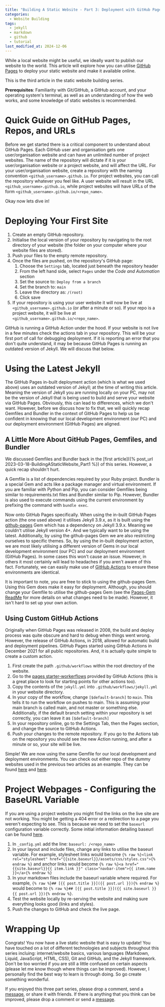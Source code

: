```yaml
---
title: "Building A Static Website - Part 3: Deployment with GitHub Pages"
categories:
  - Website Building
tags:
  - jekyll
  - markdown
  - github
  - tutorial
last_modified_at: 2024-12-06
---
```



While a local website might be useful, we ideally want to publish our website to the world.  This article will explore how you can utilise [GitHub Pages](https://pages.github.com/) to deploy your static website and make it available online.

This is the third article in the static website building series. 

**Prerequisites**: Familiarity with Git/GitHub, a GitHub account, and your operating system's terminal, as well as an understanding of how the web works, and some knowledge of static websites is recommended.

# Quick Guide on GitHub Pages, Repos, and URLs

Before we get started there is a critical component to understand about GitHub Pages. Each GitHub user and organisation gets one user/organisation website and can have an unlimited number of project websites. The name of the repository will dictate if it is your user/organisation website or a project website, and will affect the URL. For your user/organisation website, create a repository with the naming convention `<github_username>.github.io`. For project websites, you can call the repository whatever you feel like. A user website will result in the URL `<github_username>.github.io`, while project websites will have URLs of the form `<github_username>.github.io/<repo_name>`.

Okay now lets dive in!

# Deploying Your First Site

1. Create an empty GitHub repository.
2. Initialise the local version of your repository by navigating to the root directory of your website (the folder on your computer where your website files are stored).
3. Push your files to the empty remote repository.
4. Once the files are pushed, on the repository's GitHub page:
    1. Choose the `Settings` tab, located just beneath the repository header
    2. From the left hand side, select `Pages` under the *Code and Automation* section
    3. Set the source to: `Deploy from a branch`
    4. Set the branch to: `main`
    5. Leave the directory as: `/(root)`
    6. Click save
5. If your repository is using your user website it will now be live at `<github_username>.github.io` (or after a minute or so). If your repo is a project website, it will be live at `<github_username>.github.io/<repo_name>`.

GitHub is running a GitHub Action under the hood. If your website is not live in a few minutes check the actions tab in your repository. This will be your first port of call for debugging deployment. If it is reporting an error that you don't quite understand, it may be because GitHub Pages is running an outdated version of Jekyll. We will discuss that below.

# Using the Latest Jekyll

The GitHub Pages in-built deployment action (which is what we used above) uses an outdated version of Jekyll; at the time of writing this article. Meaning the version of Jekyll you are running locally on your PC, may not be the version of Jekyll that is being used to build and serve your website via GitHub Pages. Obviously, this can lead to differences, which we don't want. However, before we discuss how to fix that, we will quickly recap Gemfiles and Bundler in the context of GitHub Pages to help us be confident in knowing that our local development environment (our PC) and our deployment environment (GitHub Pages) are aligned.

## A Little More About GitHub Pages, Gemfiles, and Bundler

We discussed Gemfiles and Bundler back in the [first article]({% post_url 2023-03-18-BuildingAStaticWebsite_Part1 %}) of this series. However, a quick recap shouldn't hurt.

A Gemfile is a list of dependencies required by your Ruby project. Bundler is a special Gem and acts like a package manager and virtual environment. If you are familiar with Python and Pip, you can consider Gemfiles being similar to requirements.txt files and Bundler similar to Pip. However, Bundler is also used to execute commands using the current environment by prefixing the command with `bundle exec`. 

Now onto GitHub Pages specifically. When using the in-built GitHub Pages action (the one used above) it utilises Jekyll 3.9.x, as it is built using the [github-pages](https://github.com/github/pages-gem) Gem which has a dependency on Jekyll 3.9.x. Meaning we couldn't utilise Jekyll version 4+. And we typically want to be using the latest. Additionally, by using the github-pages Gem we are also restricting ourselves to specific themes. So, by using the in-built deployment action, we are most likely utilising a different version of Gems in our local development environment (our PC) and our deployment environment (GitHub Pages). In some cases this won't cause an issue. However, in others it most certainly will lead to headaches if you aren't aware of this fact. Fortunately, we can easily make use of [GitHub Actions](https://github.com/features/actions) to ensure these environments are identical.

It is important to note, you are free to stick to using the github-pages Gem. Using this Gem does make it easy for deployment. Although, you should change your Gemfile to utilise the github-pages Gem (see the [Pages-Gem ReadMe](https://github.com/github/pages-gem) for more details on what changes need to be made). However, it isn't hard to set up your own action.

## Using Custom GitHub Actions
Originally when GitHub Pages was released in 2008, the build and deploy process was quite obscure and hard to debug when things went wrong. However, the release of GitHub Actions, in 2018, allowed for automatic build and deployment pipelines. GitHub Pages started using GitHub Actions in December 2021 for all public repositories. And, it is actually quite simple to create a custom action.

1. First create the path `.github/workflows` within the root directory of the website.
2. Go to the [pages starter-workerflows](https://github.com/actions/starter-workflows/tree/main/pages) provided by GitHub Actions (this is a great place to look for starting points for other actions too).
3. Copy the contents of the `jekyll.yml` into `.github/workflows/jekyll.yml` in your website directory.
4. In your copy of the workflow, change `[$default-branch]` to `main`. This tells it to run the workflow on pushes to main. This is assuming your main branch is called main, and not master or something else. Additionally, if the default branch setting within your repository is set correctly, you can leave it as `[$default-branch]`
5. In your repository online, go to the Settings Tab, then the Pages section, and change the source to GitHub Actions.
6. Push your changes to the remote repository. If you go to the Actions tab on the repository you should see the new Action running, and after a minute or so, your site will be live.

Simple! We are now using the same Gemfile for our local development and deployment environments. You can check out either repo of the dummy websites used in the previous two articles as an example. They can be found [here](https://github.com/jmount1992/building_a_static_website_part_1) and [here](https://github.com/jmount1992/building_a_static_website_part_2). 

# Project Webpages - Configuring the BaseURL Variable

If you are using a project website you might find the links on the live site are not working. You might be getting a 404 error or a redirection to a page you weren't expecting to see. This is because we need to set the `baseurl` configuration variable correctly. Some initial information detailing baseurl can be found [here](https://jekyllrb.com/docs/upgrading/0-to-2/#baseurl).

1. In `_config.yml` add the line: `baseurl: /<repo_name>`
2. In your layout and include files, change any links to utilise the baseurl variable. For example, stylesheet links would become `{% raw %}<link rel="stylesheet" href="{{site.baseurl}}/assets/css/styles.css">{% endraw %}` and anchor links would become `{% raw %}<a href="{{site.baseurl}}{{ item.link }}" class="navbar-item">{{ item.name }}</a>{% endraw %}`
4. In your markdown files include the baseurl variable where required. For example, `{% raw %}## [{{ post.title }}]({{ post.url }}){% endraw %}` would become to `{% raw %}## [{{ post.title }}]({{ site.baseurl }}{{ post.url }}){% endraw %}`.
5. Test the website locally by re-serving the website and making sure everything looks good (links and styles).
6. Push the changes to GitHub and check the live page.

# Wrapping Up

Congrats! You now have a live static website that is easy to update! You have touched on a lot of different technologies and subjects throughout this series incluing: internet/website basics, various languages (Markdown, Liquid, JavaScript, HTML, CSS), Git and GitHub, and the Jekyll framework. Don't be too worried if you are still a little confused on certain aspects (please let me know though where things can be improved). However, I personally find the best way to learn is through doing. So go create something wonderful. 

If you enjoyed this three part series, please drop a comment, send a [message](/about_me/#contact_me), or share it with friends. If there is anything that you think can be improved, please drop a comment or send a [message](/about_me/#contact_me).



